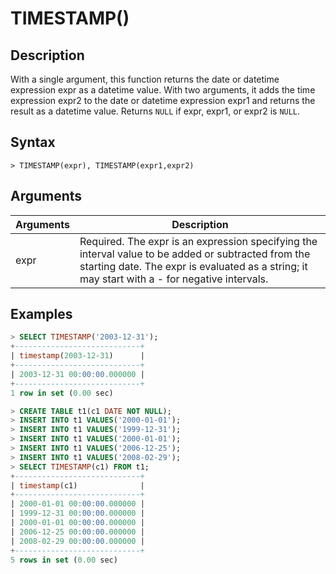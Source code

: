 # **TIMESTAMP()**

## **Description**

With a single argument, this function returns the date or datetime expression expr as a datetime value. With two arguments, it adds the time expression expr2 to the date or datetime expression expr1 and returns the result as a datetime value. Returns `NULL` if expr, expr1, or expr2 is `NULL`.

## **Syntax**

```
> TIMESTAMP(expr), TIMESTAMP(expr1,expr2)
```

## **Arguments**

|  Arguments   | Description  |
|  ----  | ----  |
| expr  | Required.  The expr is an expression specifying the interval value to be added or subtracted from the starting date. The expr is evaluated as a string; it may start with a - for negative intervals. |

## **Examples**

```sql
> SELECT TIMESTAMP('2003-12-31');
+----------------------------+
| timestamp(2003-12-31)      |
+----------------------------+
| 2003-12-31 00:00:00.000000 |
+----------------------------+
1 row in set (0.00 sec)

> CREATE TABLE t1(c1 DATE NOT NULL);
> INSERT INTO t1 VALUES('2000-01-01');
> INSERT INTO t1 VALUES('1999-12-31');
> INSERT INTO t1 VALUES('2000-01-01');
> INSERT INTO t1 VALUES('2006-12-25');
> INSERT INTO t1 VALUES('2008-02-29');
> SELECT TIMESTAMP(c1) FROM t1;
+----------------------------+
| timestamp(c1)              |
+----------------------------+
| 2000-01-01 00:00:00.000000 |
| 1999-12-31 00:00:00.000000 |
| 2000-01-01 00:00:00.000000 |
| 2006-12-25 00:00:00.000000 |
| 2008-02-29 00:00:00.000000 |
+----------------------------+
5 rows in set (0.00 sec)
```
